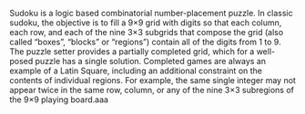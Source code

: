 Sudoku is a logic based combinatorial number-placement puzzle. In classic sudoku, the objective is to fill a  9×9 grid with digits so that each column, each row, and each of the nine 3×3 subgrids that compose the grid (also called “boxes”, “blocks” or “regions”) contain all of the digits from 1 to 9. The puzzle setter provides a partially completed grid, which for a well-posed puzzle has a single solution.
Completed games are always an example of a Latin Square, including an additional constraint on the contents of individual regions. For example, the same single integer may not appear twice in the same row, column, or any of the nine 3×3 subregions of the 9×9 playing board.aaa

